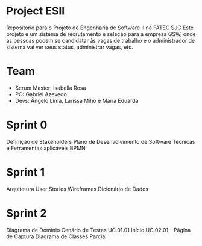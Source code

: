 # Project ESII
Repositório para o Projeto de Engenharia de Software II na FATEC SJC
Este projeto é um sistema de recrutamento e seleção para a empresa GSW, onde as pessoas podem se candidatar às vagas de trabalho e o administrador de sistema vai ver seus status, administrar vagas, etc.

# Team
- Scrum Master: Isabella Rosa
- PO: Gabriel Azevedo
- Devs: Ângelo Lima, Larissa Miho e Maria Eduarda

# Sprint 0
Definição de Stakeholders
Plano de Desenvolvimento de Software
Técnicas e Ferramentas aplicáveis
BPMN

# Sprint 1
Arquitetura
User Stories
Wireframes
Dicionário de Dados

# Sprint 2
Diagrama de Domínio
Cenário de Testes UC.01.01
Início UC.02.01 - Página de Captura
Diagrama de Classes Parcial
